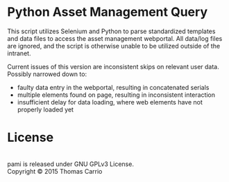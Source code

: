 <h1>Python Asset Management Query</h1>
This script utilizes Selenium and Python to parse standardized templates and data files to access the asset management webportal. All data/log files are ignored, and the script is otherwise unable to be utilized outside of the intranet.

Current issues of this version are inconsistent skips on relevant user data.
Possibly narrowed down to:
  - faulty data entry in the webportal, resulting in concatenated serials
  - multiple elements found on page, resulting in inconsistent interaction
  - insufficient delay for data loading, where web elements have not properly loaded yet

<h1>License</h1>
<br>
pami is released under GNU GPLv3 License.
<br>
Copyright © 2015 Thomas Carrio
